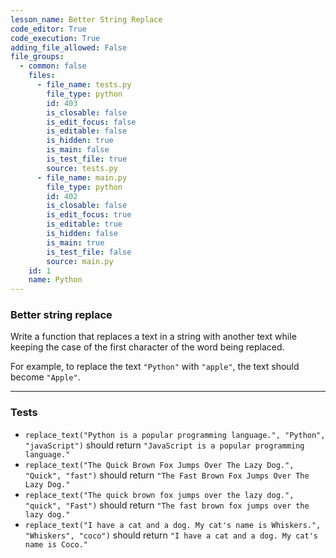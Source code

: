```yaml
---
lesson_name: Better String Replace
code_editor: True
code_execution: True
adding_file_allowed: False
file_groups:
  - common: false
    files:
      - file_name: tests.py
        file_type: python
        id: 403
        is_closable: false
        is_edit_focus: false
        is_editable: false
        is_hidden: true
        is_main: false
        is_test_file: true
        source: tests.py
      - file_name: main.py
        file_type: python
        id: 402
        is_closable: false
        is_edit_focus: true
        is_editable: true
        is_hidden: false
        is_main: true
        is_test_file: false
        source: main.py
    id: 1
    name: Python
---
```


### Better string replace

Write a function that replaces a text in a string with another text while keeping the case of the first character of the word being replaced.

For example, to replace the text `"Python"` with `"apple"`, the text should become `"Apple"`.

---

### Tests

<ul>
<li id="test-1"><code>replace_text("Python is a popular programming language.", "Python", "javaScript")</code> should return <code>"JavaScript is a popular programming language."</code></li>
<li id="test-2"><code>replace_text("The Quick Brown Fox Jumps Over The Lazy Dog.", "Quick", "fast")</code> should return <code>"The Fast Brown Fox Jumps Over The Lazy Dog."</code></li>
<li id="test-3"><code>replace_text("The quick brown fox jumps over the lazy dog.", "quick", "Fast")</code> should return <code>"The fast brown fox jumps over the lazy dog."</code></li>
<li id="test-4"><code>replace_text("I have a cat and a dog. My cat's name is Whiskers.", "Whiskers", "coco")</code> should return <code>"I have a cat and a dog. My cat's name is Coco."</code></li>
</ul>
